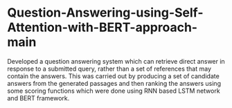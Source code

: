 # Question-Answering-using-Self-Attention-with-BERT-approach-main
Developed a question answering system which can retrieve direct answer in response to a submitted query, rather than a set of references that may contain the answers.
This was carried out by producing a set of candidate answers from the generated passages and then ranking the answers using some scoring functions which were done using RNN based LSTM network and BERT framework.
